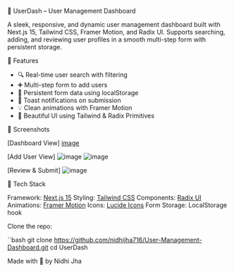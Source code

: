 👤 UserDash – User Management Dashboard

A sleek, responsive, and dynamic user management dashboard built with Next.js 15, Tailwind CSS, Framer Motion, and Radix UI. Supports searching, adding, and reviewing user profiles in a smooth multi-step form with persistent storage.

🚀 Features
- 🔍 Real-time user search with filtering
- ➕ Multi-step form to add users
- 💾 Persistent form data using localStorage
- 🎉 Toast notifications on submission
- 💡 Clean animations with Framer Motion
- 🎨 Beautiful UI using Tailwind & Radix Primitives

 📸 Screenshots

[Dashboard View]
[image](https://github.com/user-attachments/assets/1ab228b0-0b82-4baf-b007-5e26c932861a)

[Add User View]
![image](https://github.com/user-attachments/assets/6b799f6c-cbda-498c-94d6-cb4f5fc86d9d)
![image](https://github.com/user-attachments/assets/28d92b2b-637d-482a-9c52-854d158694f6)

[Review & Submit]
![image](https://github.com/user-attachments/assets/0923909a-804b-4181-87ad-36fdd10c27e8)

🧰 Tech Stack

Framework: [Next.js 15](https://nextjs.org/)
Styling: [Tailwind CSS](https://tailwindcss.com/)
Components: [Radix UI](https://www.radix-ui.com/)
Animations: [Framer Motion](https://www.framer.com/motion/)
Icons: [Lucide Icons](https://lucide.dev/)
Form Storage: LocalStorage hook

 Clone the repo:

``bash
git clone https://github.com/nidhijha716/User-Management-Dashboard.git
cd UserDash


Made with 💙 by Nidhi Jha



